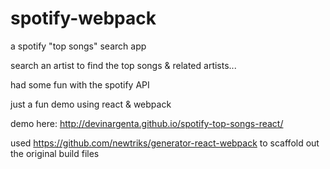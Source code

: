 # spotify-webpack
a spotify "top songs" search app

search an artist to find the top songs & related artists...

had some fun with the spotify API

just a fun demo using react & webpack

demo here:
http://devinargenta.github.io/spotify-top-songs-react/

used https://github.com/newtriks/generator-react-webpack to scaffold out the original build files
